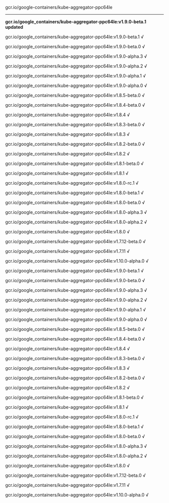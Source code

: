 gcr.io/google-containers/kube-aggregator-ppc64le 

----
**gcr.io/google_containers/kube-aggregator-ppc64le:v1.9.0-beta.1 updated**

gcr.io/google_containers/kube-aggregator-ppc64le:v1.9.0-beta.1 √

gcr.io/google_containers/kube-aggregator-ppc64le:v1.9.0-beta.0 √

gcr.io/google_containers/kube-aggregator-ppc64le:v1.9.0-alpha.3 √

gcr.io/google_containers/kube-aggregator-ppc64le:v1.9.0-alpha.2 √

gcr.io/google_containers/kube-aggregator-ppc64le:v1.9.0-alpha.1 √

gcr.io/google_containers/kube-aggregator-ppc64le:v1.9.0-alpha.0 √

gcr.io/google_containers/kube-aggregator-ppc64le:v1.8.5-beta.0 √

gcr.io/google_containers/kube-aggregator-ppc64le:v1.8.4-beta.0 √

gcr.io/google_containers/kube-aggregator-ppc64le:v1.8.4 √

gcr.io/google_containers/kube-aggregator-ppc64le:v1.8.3-beta.0 √

gcr.io/google_containers/kube-aggregator-ppc64le:v1.8.3 √

gcr.io/google_containers/kube-aggregator-ppc64le:v1.8.2-beta.0 √

gcr.io/google_containers/kube-aggregator-ppc64le:v1.8.2 √

gcr.io/google_containers/kube-aggregator-ppc64le:v1.8.1-beta.0 √

gcr.io/google_containers/kube-aggregator-ppc64le:v1.8.1 √

gcr.io/google_containers/kube-aggregator-ppc64le:v1.8.0-rc.1 √

gcr.io/google_containers/kube-aggregator-ppc64le:v1.8.0-beta.1 √

gcr.io/google_containers/kube-aggregator-ppc64le:v1.8.0-beta.0 √

gcr.io/google_containers/kube-aggregator-ppc64le:v1.8.0-alpha.3 √

gcr.io/google_containers/kube-aggregator-ppc64le:v1.8.0-alpha.2 √

gcr.io/google_containers/kube-aggregator-ppc64le:v1.8.0 √

gcr.io/google_containers/kube-aggregator-ppc64le:v1.7.12-beta.0 √

gcr.io/google_containers/kube-aggregator-ppc64le:v1.7.11 √

gcr.io/google_containers/kube-aggregator-ppc64le:v1.10.0-alpha.0 √

gcr.io/google_containers/kube-aggregator-ppc64le:v1.9.0-beta.1 √

gcr.io/google_containers/kube-aggregator-ppc64le:v1.9.0-beta.0 √

gcr.io/google_containers/kube-aggregator-ppc64le:v1.9.0-alpha.3 √

gcr.io/google_containers/kube-aggregator-ppc64le:v1.9.0-alpha.2 √

gcr.io/google_containers/kube-aggregator-ppc64le:v1.9.0-alpha.1 √

gcr.io/google_containers/kube-aggregator-ppc64le:v1.9.0-alpha.0 √

gcr.io/google_containers/kube-aggregator-ppc64le:v1.8.5-beta.0 √

gcr.io/google_containers/kube-aggregator-ppc64le:v1.8.4-beta.0 √

gcr.io/google_containers/kube-aggregator-ppc64le:v1.8.4 √

gcr.io/google_containers/kube-aggregator-ppc64le:v1.8.3-beta.0 √

gcr.io/google_containers/kube-aggregator-ppc64le:v1.8.3 √

gcr.io/google_containers/kube-aggregator-ppc64le:v1.8.2-beta.0 √

gcr.io/google_containers/kube-aggregator-ppc64le:v1.8.2 √

gcr.io/google_containers/kube-aggregator-ppc64le:v1.8.1-beta.0 √

gcr.io/google_containers/kube-aggregator-ppc64le:v1.8.1 √

gcr.io/google_containers/kube-aggregator-ppc64le:v1.8.0-rc.1 √

gcr.io/google_containers/kube-aggregator-ppc64le:v1.8.0-beta.1 √

gcr.io/google_containers/kube-aggregator-ppc64le:v1.8.0-beta.0 √

gcr.io/google_containers/kube-aggregator-ppc64le:v1.8.0-alpha.3 √

gcr.io/google_containers/kube-aggregator-ppc64le:v1.8.0-alpha.2 √

gcr.io/google_containers/kube-aggregator-ppc64le:v1.8.0 √

gcr.io/google_containers/kube-aggregator-ppc64le:v1.7.12-beta.0 √

gcr.io/google_containers/kube-aggregator-ppc64le:v1.7.11 √

gcr.io/google_containers/kube-aggregator-ppc64le:v1.10.0-alpha.0 √


